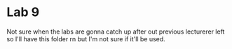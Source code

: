 # Lab 9

Not sure when the labs are gonna catch up after out previous lecturerer left so I'll have this folder rn but I'm not sure if it'll be used.

